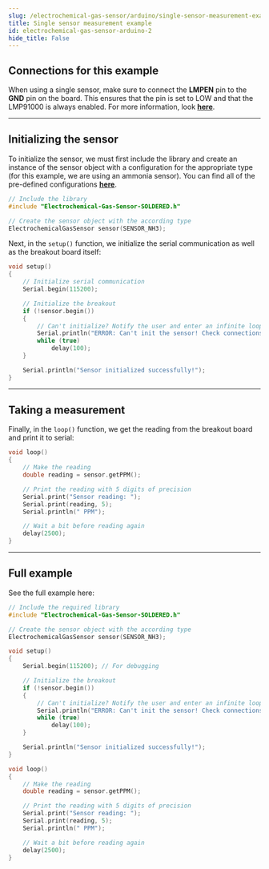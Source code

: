 ```yaml
---
slug: /electrochemical-gas-sensor/arduino/single-sensor-measurement-example
title: Single sensor measurement example
id: electrochemical-gas-sensor-arduino-2 
hide_title: False
---
```


## Connections for this example

<CenteredImage src="/img/electrochemical-gas-sensor/connections1.png" />

<InfoBox>

When using a single sensor, make sure to connect the **LMPEN** pin to the **GND** pin on the board. This ensures that the pin is set to LOW and that the LMP91000 is always enabled. For more information, look [**here**](../hardware#lmpen-pin-functionality).

</InfoBox>

---

## Initializing the sensor

To initialize the sensor, we must first include the library and create an instance of the sensor object with a configuration for the appropriate type (for this example, we are using an ammonia sensor). You can find all of the pre-defined configurations [**here**](https://github.com/SolderedElectronics/Soldered-Electrochemical-Gas-Sensor-Arduino-Library/blob/main/src/sensorConfigData.h).

```cpp
// Include the library
#include "Electrochemical-Gas-Sensor-SOLDERED.h"

// Create the sensor object with the according type
ElectrochemicalGasSensor sensor(SENSOR_NH3);
```

Next, in the `setup()` function, we initialize the serial communication as well as the breakout board itself:

```cpp
void setup()
{
    // Initialize serial communication
    Serial.begin(115200); 

    // Initialize the breakout
    if (!sensor.begin())
    {
        // Can't initialize? Notify the user and enter an infinite loop
        Serial.println("ERROR: Can't init the sensor! Check connections!");
        while (true)
            delay(100);
    }

    Serial.println("Sensor initialized successfully!");
}
```

<FunctionDocumentation
  functionName="sensor.begin()"
  description="Initializes the LMP91000 and ADS1115 on the board and establishes an I2C connection"
  returnDescription="Boolean value, returns true if it was successful, false if it failed"
  parameters={[]}
/>

---

## Taking a measurement

Finally, in the `loop()` function, we get the reading from the breakout board and print it to serial:

```cpp
void loop()
{
    // Make the reading
    double reading = sensor.getPPM();

    // Print the reading with 5 digits of precision
    Serial.print("Sensor reading: ");
    Serial.print(reading, 5);
    Serial.println(" PPM");

    // Wait a bit before reading again
    delay(2500);
}
```

<CenteredImage src="/img/electrochemical-gas-sensor/reading_one.png" alt="Serial monitor" caption="Serial monitor"/>

<FunctionDocumentation
  functionName="sensor.getPPM()"
  description="Makes a measurement with the ADS1115 ADC and calculates the PPM value of the measured gas"
  returnDescription="Double value, gas measurement in PPM (parts per million)"
  parameters={[]}
/>

<FunctionDocumentation
  functionName="sensor.getPPB()"
  description="Make a measurement with the ADS1115 ADC and calculate the PPB value of the measured gas"
  returnDescription="Double value, gas measurement in PPB (parts per billion)"
  parameters={[]}
/>

---

## Full example

See the full example here:

```cpp
// Include the required library
#include "Electrochemical-Gas-Sensor-SOLDERED.h"

// Create the sensor object with the according type
ElectrochemicalGasSensor sensor(SENSOR_NH3);

void setup()
{
    Serial.begin(115200); // For debugging

    // Initialize the breakout
    if (!sensor.begin())
    {
        // Can't initialize? Notify the user and enter an infinite loop
        Serial.println("ERROR: Can't init the sensor! Check connections!");
        while (true)
            delay(100);
    }

    Serial.println("Sensor initialized successfully!");
}

void loop()
{
    // Make the reading
    double reading = sensor.getPPM();

    // Print the reading with 5 digits of precision
    Serial.print("Sensor reading: ");
    Serial.print(reading, 5);
    Serial.println(" PPM");

    // Wait a bit before reading again
    delay(2500);
}
```